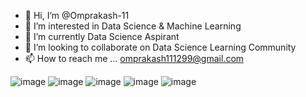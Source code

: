 - 👋 Hi, I’m @Omprakash-11
- 👀 I’m interested in Data Science & Machine Learning 
- 🌱 I’m currently Data Science Aspirant
- 💞️ I’m looking to collaborate on Data Science Learning Community 
- 📫 How to reach me ... omprakash111299@gmail.com


<!---
Omprakash-11/Omprakash-11 is a ✨ special ✨ repository because its `README.md` (this file) appears on your GitHub profile.
You can click the Preview link to take a look at your changes.
--->


   ![image](https://github.com/Omprakash-11/Omprakash-11/assets/134198403/05b9c583-c3b7-412a-8f9d-7a9054ed265e)
   ![image](https://github.com/Omprakash-11/Omprakash-11/assets/134198403/898dfa2e-2b12-40ea-ae8a-9bf16230bc30)
   ![image](https://github.com/Omprakash-11/Omprakash-11/assets/134198403/a48be841-e23e-4c04-a680-1bec31b9f329)
   ![image](https://github.com/Omprakash-11/Omprakash-11/assets/134198403/d76324dc-8388-4c00-b88e-bc44f196510c)
   ![image](https://github.com/Omprakash-11/Omprakash-11/assets/134198403/b5934a54-0425-4572-bccc-fffd6bc0e034)





